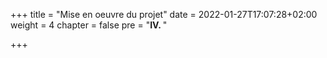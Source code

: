 +++
title = "Mise en oeuvre du projet"
date = 2022-01-27T17:07:28+02:00
weight = 4
chapter = false
pre = "<b>IV. </b>"

+++
